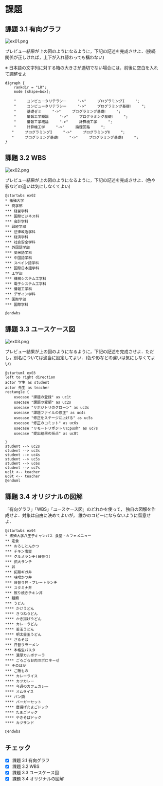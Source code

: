 # 課題

## 課題 3.1 有向グラフ

![ex01.png](ex01.png)

プレビュー結果が上の図のようになるように，下記の記述を完成させよ．(接続関係が正しければ，上下が入れ替わっても構わない)

※ 日本語の文字列に対する箱の大きさが適切でない場合には，前後に空白を入れて調整せよ

```graphviz
digraph {
    rankdir = "LR";
    node [shape=box];

    "     コンピュータリテラシー     "->"     プログラミングI     ";
    "     コンピュータリテラシー     "->"     プログラミング基礎Ⅰ     ";
    "     基礎ゼミ     "->"     プログラミング基礎Ⅰ     ";
    "     情報工学概論     "->"     プログラミング基礎Ⅰ     ";
    "     情報工学概論     "->"     計算機工学     ";
    "     計算機工学     "->"     論理回路     ";
   "     プログラミングI     "->"     プログラミングⅡ     ";
   "     プログラミング基礎Ⅰ     "->"     プログラミング基礎Ⅱ     ";
}
```

## 課題 3.2 WBS

![ex02.png](ex02.png)

プレビュー結果が上の図のようになるように，下記の記述を完成させよ．(色や影などの違いは気にしなくてよい)

```plantUML
@startwbs ex02
* 拓殖大学
** 商学部
*** 経営学科
*** 国際ビジネス科
*** 会計学科
** 政経学部
*** 法律政治学科
*** 経済学科
*** 社会安全学科
** 外国語学部
*** 英米語学科
*** 中国語学科
*** スペイン語学科
*** 国際日本語学科
** 工学部
*** 機械システム工学科
*** 電子システム工学科
*** 情報工学科
*** デザイン学科
** 国際学部
*** 国際学科

@endwbs
```

## 課題 3.3 ユースケース図

![ex03.png](ex03.png)

プレビュー結果が上の図のようになるように，下記の記述を完成させよ．ただし，別名については適当に設定してよい．(色や影などの違いは気にしなくてよい)

```plantUML
@startuml ex03
left to right direction
actor 学生 as student
actor 先生 as teacher
rectangle {
    usecase "課題の登録" as uc1t
    usecase "課題の受領" as uc2s
    usecase "リポジトリのクローン" as uc3s
    usecase "課題ファイルの修正" as uc4s
    usecase "修正をステージに上げる" as uc5s
    usecase "修正のコミット" as uc6s
    usecase "リモートリポジトリにpush" as uc7s
    usecase "提出結果の採点" as uc8t

}
student --> uc2s
student --> uc3s
student --> uc4s
student --> uc5s
student --> uc6s
student --> uc7s
uc1t <-- teacher
uc8t <-- teacher
@enduml
```

## 課題 3.4 オリジナルの図解

「有向グラフ」「WBS」「ユースケース図」のどれかを使って，
独自の図解を作成せよ．対象は自由に決めてよいが，
誰かのコピーにならないように留意せよ．

```plantUML
@startwbs ex04
* 拓殖大学八王子キャンパス 食堂・カフェメニュー
** 定食
*** おろしとんかつ
*** チキン南蛮
*** グルメランチ(日替り)
*** 拓大ランチ
** 丼
*** 拓殖ギガ丼
*** 味噌かつ丼
*** 日替り丼・プレートランチ
*** スタミナ丼
*** 照り焼きチキン丼
** 麺類
*** うどん
**** かけうどん
**** きつねうどん
**** かき揚げうどん
**** カレーうどん
**** 釜玉うどん
**** 明太釜玉うどん
*** ざるそば
*** 日替りラーメン
*** 本格生パスタ
**** 濃厚カルボナーラ
**** ごろごろお肉のボロネーゼ
** そのほか
*** ご飯もの
**** カレーライス
**** カツカレー
**** 今週のカフェカレー
**** オムライス
*** パン類
**** バーガーセット
**** 唐揚げたまごドック
**** たまごドック
**** やきそばドック
**** カツサンド

@endwbs
```


## チェック
- [x] 課題 3.1 有向グラフ
- [x] 課題 3.2 WBS
- [x] 課題 3.3 ユースケース図
- [x] 課題 3.4 オリジナルの図解
